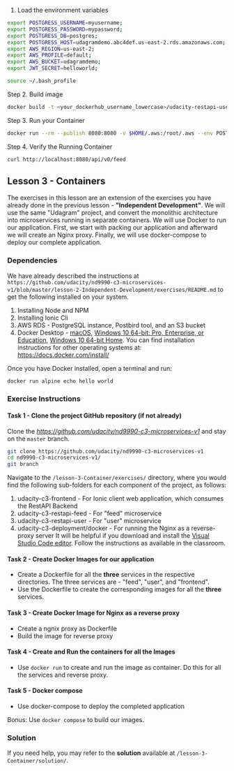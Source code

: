 1. Load the environment variables
```bash
export POSTGRESS_USERNAME=myusername;
export POSTGRESS_PASSWORD=mypassword;
export POSTGRESS_DB=postgres;
export POSTGRESS_HOST=udagramdemo.abc4def.us-east-2.rds.amazonaws.com;
export AWS_REGION=us-east-2;
export AWS_PROFILE=default;
export AWS_BUCKET=udagramdemo;
export JWT_SECRET=helloworld;
```
```bash
source ~/.bash_profile
```
Step 2. Build image
```bash
docker build -t <your_dockerhub_username_lowercase>/udacity-restapi-user . 
```
Step 3. Run your Container
```bash
docker run --rm --publish 8080:8080 -v $HOME/.aws:/root/.aws --env POSTGRESS_HOST=$POSTGRESS_HOST --env POSTGRESS_USERNAME=$POSTGRESS_USERNAME --env POSTGRESS_PASSWORD=$POSTGRESS_PASSWORD --env POSTGRESS_DB=$POSTGRESS_DB --env AWS_REGION=$AWS_REGION --env AWS_PROFILE=$AWS_PROFILE --env AWS_BUCKET=$AWS_BUCKET --env JWT_SECRET=$JWT_SECRET --name feed <your_dockerhub_username_lowercase>/udacity-restapi-feed
```
Step 4. Verify the Running Container
```bash
curl http://localhost:8080/api/v0/feed
```


## Lesson 3 - Containers
The exercises in this lesson are an extension of the exercises you have already done in the previous lesson - **"Independent Development"**.  We will use the same "Udagram" project, and convert the monolithic architecture into microservices running in separate containers. We will use Docker to run our application. First, we start with packing our application and afterward we will create an Nginx proxy. Finally, we will use docker-compose to deploy our complete application.  

### Dependencies
We have already described the instructions at `https://github.com/udacity/nd9990-c3-microservices-v1/blob/master/lesson-2-Independent-Development/exercises/README.md` to get the following installed on your system.
1. Installing Node and NPM 
2. Installing Ionic Cli
3. AWS RDS - PostgreSQL instance, Postbird tool, and an S3 bucket
4. Docker Desktop  - [macOS](https://docs.docker.com/docker-for-mac/install/), [Windows 10 64-bit: Pro, Enterprise, or Education](https://docs.docker.com/docker-for-windows/install/), [Windows  10 64-bit Home](https://docs.docker.com/toolbox/toolbox_install_windows/). You can find installation instructions for other operating systems at:  https://docs.docker.com/install/

Once you have Docker installed, open a terminal and run:

```bash
docker run alpine echo hello world
```


### Exercise Instructions
#### Task 1 - Clone the project GitHub repository (if not already)
Clone the *https://github.com/udacity/nd9990-c3-microservices-v1* and stay on the `master` branch.  
```bash
git clone https://github.com/udacity/nd9990-c3-microservices-v1
cd nd9990-c3-microservices-v1/
git branch
```
Navigate to the `/lesson-3-Container/exercises/` directory, where you would find the following sub-folders for each component of the project, as follows:
1. udacity-c3-frontend - For Ionic client web application, which consumes the RestAPI Backend
2. udacity-c3-restapi-feed - For "feed" microservice
3. udacity-c3-restapi-user - For "user" microservice
4. udacity-c3-deployment/docker - For running the Nginx as a reverse-proxy server
It will be helpful if you download and install the [Visual Studio Code editor](https://code.visualstudio.com/). Follow the instructions as available in the classroom. 

#### Task 2 - Create Docker Images for our application
* Create a Dockerfile for all the **three** services in the respective directories. The three services are - "feed", "user", and "frontend". 
* Use the Dockerfile to create the corresponding images for all the **three** services.

#### Task 3 - Create Docker Image for Nginx as a reverse proxy
*   Create a ngnix proxy as Dockerfile
*   Build the image for reverse proxy

#### Task 4 - Create and Run the containers for all the Images
*   Use `docker run` to create and run the image as container. Do this for all the services and reverse proxy.

#### Task 5 - Docker compose
*   Use docker-compose to deploy the completed application 

Bonus: Use `docker compose` to build our images. 

### Solution
If you need help, you may refer to the **solution** available at `/lesson-3-Container/solution/`. 
